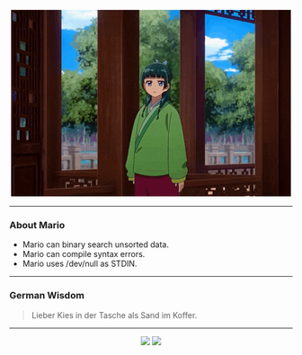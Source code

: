 <p align="center">
  <img src="assets/maomao.gif" />
</p>

---

### About Mario
- Mario can binary search unsorted data.
- Mario can compile syntax errors.
- Mario uses /dev/null as STDIN.

---

### German Wisdom
> Lieber Kies in der Tasche als Sand im Koffer.

---

<p align="center">
  <a>
    <img height="180em" src="https://github-readme-stats-eight-theta.vercel.app/api?username=Torfkopp&show_icons=true&theme=dark&include_all_commits=true&count_private=true"/>
  </a>
  <a href="https://github.com/Torfkopp?tab=repositories">
    <img height="180em" src="https://github-readme-stats-eight-theta.vercel.app/api/top-langs/?username=torfkopp&layout=compact&theme=dark&langs_count=8&hide=java"/>
  </a>
</p>
